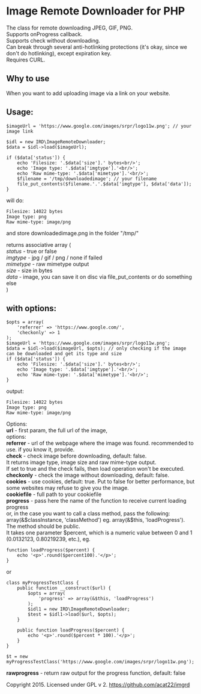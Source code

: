 Image Remote Downloader for PHP
===============================

The class for remote downloading JPEG, GIF, PNG.  
Supports onProgress callback.  
Supports check without downloading.  
Can break through several anti-hotlinking protections (it's okay, since we don't do hotlinking), 
except expiration key.  
Requires CURL.  

Why to use 
---------
When you want to add uploading image via a link on your website.


Usage:
------
	$imageUrl = 'https://www.google.com/images/srpr/logo11w.png'; // your image link
	
	$idl = new IRD\ImageRemoteDownloader;  
	$data = $idl->load($imageUrl);  
	
	if ($data['status']) {
		echo 'Filesize: '.$data['size'].' bytes<br/>';
		echo 'Image type: '.$data['imgtype'].'<br/>';
		echo 'Raw mime-type: '.$data['mimetype'].'<br/>';
		$filename = '/tmp/downloadedimage'; // your filename
		file_put_contents($filename.'.'.$data['imgtype'], $data['data']);
	}
	
will do:

	Filesize: 14022 bytes
	Image type: png
	Raw mime-type: image/png
	
and store downloadedimage.png in the folder "/tmp/"

returns associative array (  
  *status* - true or false  
  *imgtype* - jpg / gif / png / none if failed  
  *mimetype* - raw mimetype output  
  *size* - size in bytes  
  *data* - image, you can save it on disc via file_put_contents or do something else  
)  

with options:
-------------
	$opts = array(  
		'referrer' => 'https://www.google.com/',
		'checkonly' => 1  
	);  
	$imageUrl = 'https://www.google.com/images/srpr/logo11w.png';
	$data = $idl->load($imageUrl, $opts); // only checking if the image can be downloaded and get its type and size  
	if ($data['status']) {
		echo 'Filesize: '.$data['size'].' bytes<br/>';
		echo 'Image type: '.$data['imgtype'].'<br/>';
		echo 'Raw mime-type: '.$data['mimetype'].'<br/>';
	}
	
output:

	Filesize: 14022 bytes
	Image type: png
	Raw mime-type: image/png

Options:  
**url** - first param, the full url of the image,  
options:  
**referrer** - url of the webpage where the image was found. recommended to use. if you know it, provide.  
**check** - check image before downloading, default: false.  
It returns image type, image size and raw mime-type output.  
If set to true and the check fails, then load operation won't be executed.  
**checkonly** - check the image without downloading, default: false.  
**cookies** - use cookies, default: true. Put to false for better performance, but some websites may refuse to give you the image.  
**cookiefile** - full path to your cookiefile  
**progress** - pass here the name of the function to receive current loading progress   
or, in the case you want to call a class method, pass the following: array(&$classInstance, 'classMethod')  
eg. array(&$this, 'loadProgress'). The method should be public.    
It takes one parameter $percent, which is a numeric value between 0 and 1 (0.0132123, 0.80219239, etc.), eg. 

	function loadProgress($percent) {
		echo '<p>'.round($percent100).'</p>';
	}  
	
or 

	class myProgressTestClass {
		public function __construct($url) {
			$opts = array(
				'progress' => array(&$this, 'loadProgress')
			);
			$idl1 = new IRD\ImageRemoteDownloader;
			$test = $idl1->load($url, $opts);
		}
		
		public function loadProgress($percent) {
			echo '<p>'.round($percent * 100).'</p>';
		}
	}

	$t = new myProgressTestClass('https://www.google.com/images/srpr/logo11w.png');
	
**rawprogress** - return raw output for the progress function, default: false  

Copyright 2015. Licensed under GPL v 2.
https://github.com/acat22/imgrd

